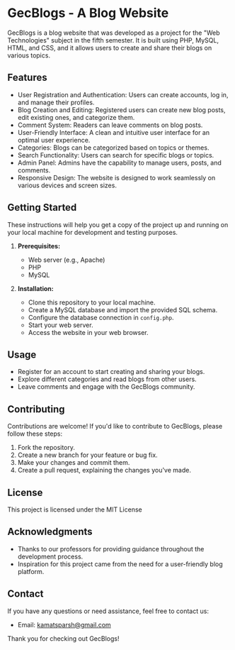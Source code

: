 # GecBlogs - A Blog Website

GecBlogs is a blog website that was developed as a project for the "Web Technologies" subject in the fifth semester. It is built using PHP, MySQL, HTML, and CSS, and it allows users to create and share their blogs on various topics.

## Features

- User Registration and Authentication: Users can create accounts, log in, and manage their profiles.
- Blog Creation and Editing: Registered users can create new blog posts, edit existing ones, and categorize them.
- Comment System: Readers can leave comments on blog posts.
- User-Friendly Interface: A clean and intuitive user interface for an optimal user experience.
- Categories: Blogs can be categorized based on topics or themes.
- Search Functionality: Users can search for specific blogs or topics.
- Admin Panel: Admins have the capability to manage users, posts, and comments.
- Responsive Design: The website is designed to work seamlessly on various devices and screen sizes.

## Getting Started

These instructions will help you get a copy of the project up and running on your local machine for development and testing purposes.

1. **Prerequisites:**

   - Web server (e.g., Apache)
   - PHP
   - MySQL

2. **Installation:**

   - Clone this repository to your local machine.
   - Create a MySQL database and import the provided SQL schema.
   - Configure the database connection in `config.php`.
   - Start your web server.
   - Access the website in your web browser.

## Usage

- Register for an account to start creating and sharing your blogs.
- Explore different categories and read blogs from other users.
- Leave comments and engage with the GecBlogs community.

## Contributing

Contributions are welcome! If you'd like to contribute to GecBlogs, please follow these steps:

1. Fork the repository.
2. Create a new branch for your feature or bug fix.
3. Make your changes and commit them.
4. Create a pull request, explaining the changes you've made.

## License

This project is licensed under the MIT License 

## Acknowledgments

- Thanks to our professors for providing guidance throughout the development process.
- Inspiration for this project came from the need for a user-friendly blog platform.

## Contact

If you have any questions or need assistance, feel free to contact us:

- Email: kamatsparsh@gmail.com  

Thank you for checking out GecBlogs!

